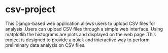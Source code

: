 # csv-project
This Django-based web application allows users to upload CSV files for analysis .Users can upload CSV files through a simple web interface. Using matplotlib the histograms are plots and displayed on the web page .This project is designed to provide a quick and interactive way to perform preliminary data analysis on CSV files.
